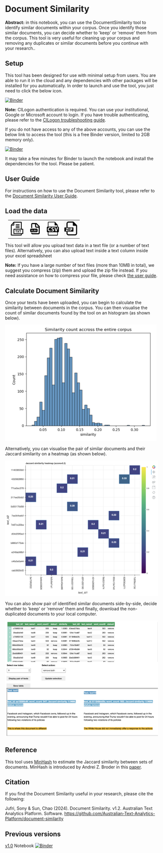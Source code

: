 # Document Similarity

<b>Abstract:</b> in this notebook, you can use the DocumentSimilarity tool to identify similar documents within your corpus. Once you identify those similar documents, you can decide whether to 'keep' or 'remove' them from the corpus. This tool is very useful for cleaning up your corpus and removing any duplicates or similar documents before you continue with your research..  

## Setup
This tool has been designed for use with minimal setup from users. You are able to run it in the cloud and any dependencies with other packages will be installed for you automatically. In order to launch and use the tool, you just need to click the below icon.

[![Binder](https://binderhub.atap-binder.cloud.edu.au/badge_logo.svg)](https://binderhub.atap-binder.cloud.edu.au/v2/gh/Australian-Text-Analytics-Platform/document-similarity/v1.2.0?labpath=document_similarity.ipynb)    

<b>Note:</b> CILogon authentication is required. You can use your institutional, Google or Microsoft account to login. If you have trouble authenticating, please refer to the [CILogon troubleshooting guide](documents/cilogon-troubleshooting.pdf).

If you do not have access to any of the above accounts, you can use the below link to access the tool (this is a free Binder version, limited to 2GB memory only).

[![Binder](https://mybinder.org/badge_logo.svg)](https://mybinder.org/v2/gh/Australian-Text-Analytics-Platform/document-similarity/v1.2.0?labpath=document_similarity.ipynb)  

It may take a few minutes for Binder to launch the notebook and install the dependencies for the tool. Please be patient.

## User Guide

For instructions on how to use the Document Similarity tool, please refer to the [Document Similarity User Guide](documents/docsim-help-pages.pdf).

## Load the data
<table style='margin-left: 10px'><tr>
<td> <img width='45' src='./img/txt_icon.png'/> </td>
<td> <img width='45' src='./img/xlsx_icon.png'/> </td>
<td> <img width='45' src='./img/csv_icon.png'/> </td>
<td> <img width='45'src='./img/zip_icon.png'/> </td>
</tr></table>

This tool will allow you upload text data in a text file (or a number of text files). Alternatively, you can also upload text inside a text column inside your excel spreadsheet 

<b>Note:</b> If you have a large number of text files (more than 10MB in total), we suggest you compress (zip) them and upload the zip file instead. If you need assistance on how to compress your file, please check [the user guide](https://github.com/Sydney-Informatics-Hub/HASS-29_Quotation_Tool/blob/main/documents/jupyter-notebook-guide.pdf).  

## Calculate Document Similarity
Once your texts have been uploaded, you can begin to calculate the similarity between documents in the corpus. You can then visualise the count of similar documents found by the tool on an histogram (as shown below).  

<img width='500' src='./img/plot.png'/>  

Alternatively, you can visualise the pair of similar documents and their Jaccard similarity on a heatmap (as shown below).  

<img width='600' src='./img/heatmap.png'/>  

You can also show pair of identified similar documents side-by-side, decide whether to 'keep' or 'remove' them and finally, download the non-duplicated documents to your local computer.  

<img width='740' src='./img/deduplication_table.png'/> 

## Reference
This tool uses [MinHash](https://ekzhu.com/datasketch/minhash.html) to estimate the Jaccard similarity between sets of documents. MinHash is introduced by Andrei Z. Broder in this [paper](https://cs.brown.edu/courses/cs253/papers/nearduplicate.pdf).  

## Citation
If you find the Document Similarity useful in your research, please cite the following:  

Jufri, Sony & Sun, Chao (2024). Document Similarity. v1.2. Australian Text Analytics Platform. Software. https://github.com/Australian-Text-Analytics-Platform/document-similarity

## Previous versions
[v1.0](https://github.com/Australian-Text-Analytics-Platform/document-similarity/tree/v1.0.0) Notebook [![Binder](https://binderhub.atap-binder.cloud.edu.au/badge_logo.svg)](https://binderhub.atap-binder.cloud.edu.au/v2/gh/Australian-Text-Analytics-Platform/document-similarity/v1.0.0?labpath=document_similarity.ipynb) 
